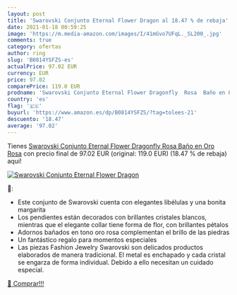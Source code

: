 ```yaml
---
layout: post
title: 'Swarovski Conjunto Eternal Flower Dragon al 18.47 % de rebaja'
date: 2021-01-18 00:59:25
image: 'https://m.media-amazon.com/images/I/41mGvo7UFqL._SL200_.jpg'
comments: true
category: ofertas
author: ring
slug: 'B0814YSFZS-es'
actualPrice: 97.02 EUR
currency: EUR
price: 97.02
comparePrice: 119.0 EUR
prodname: 'Swarovski Conjunto Eternal Flower Dragonfly  Rosa  Baño en Oro Rosa'
country: 'es'
flag: '🇪🇸'
buyurl: 'https://www.amazon.es/dp/B0814YSFZS/?tag=tolees-21'
descuento: '18.47'
average: '97.02'
---
```


Tienes [Swarovski Conjunto Eternal Flower Dragonfly  Rosa  Baño en Oro Rosa](https://www.amazon.es/dp/B0814YSFZS/?tag=tolees-21) con precio final de  97.02 EUR (original: 119.0 EUR) (18.47 %  de rebaja) aqui!

[![Swarovski Conjunto Eternal Flower Dragon](https://m.media-amazon.com/images/I/41mGvo7UFqL._SL200_.jpg)](https://www.amazon.es/dp/B0814YSFZS/?tag=tolees-21)

🔎:

- Este conjunto de Swarovski cuenta con elegantes libélulas y una bonita margarita
- Los pendientes están decorados con brillantes cristales blancos, mientras que el elegante collar tiene forma de flor, con brillantes pétalos
- Adornos bañados en tono oro rosa complementan el brillo de las piedras
- Un fantástico regalo para momentos especiales
- Las piezas Fashion Jewelry Swarovski son delicados productos elaborados de manera tradicional. El metal es enchapado y cada cristal se engarza de forma individual. Debido a ello necesitan un cuidado especial.

[🛒 Comprar!!!](https://www.amazon.es/dp/B0814YSFZS/?tag=tolees-21)
